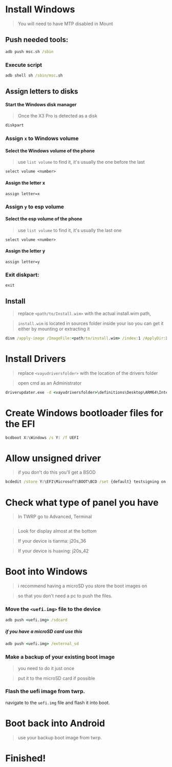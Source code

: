 # Install Windows
> You will need to have MTP disabled in Mount

## Push needed tools:
```cmd
adb push msc.sh /sbin
```

### Execute script

```cmd
adb shell sh /sbin/msc.sh
```

  

## Assign letters to disks
  

#### Start the Windows disk manager

> Once the X3 Pro is detected as a disk

```cmd
diskpart
```


### Assign `x` to Windows volume

#### Select the Windows volume of the phone
> use `list volume` to find it, it's usually the one before the last

```diskpart
select volume <number>
```

#### Assign the letter x
```diskpart
assign letter=x
```

### Assign `y` to esp volume

#### Select the esp volume of the phone
> use `list volume` to find it, it's usually the last one

```diskpart
select volume <number>
```

#### Assign the letter y

```diskpart
assign letter=y
```

### Exit diskpart:
```diskpart
exit
```

  
  

## Install

> replace `<path/to/Install.wim>` with the actual install.wim path,

> `install.wim` is located in sources folder inside your iso
> you can get it either by mounting or extracting it

```cmd
dism /apply-image /ImageFile:<path/to/install.wim> /index:1 /ApplyDir:X:\
```

  
  

# Install Drivers

> replace `<vayudriversfolder>` with the location of the drivers folder

> open cmd as an Administrator

```cmd
driverupdater.exe -d <vayudriversfolder>\definitions\Desktop\ARM64\Internal\vayu.txt -r <vayudriversfolder> -p X:
```

  

# Create Windows bootloader files for the EFI

```cmd
bcdboot X:\Windows /s Y: /f UEFI
```

  
  

# Allow unsigned driver

> if you don't do this you'll get a BSOD

```cmd
bcdedit /store Y:\EFI\Microsoft\BOOT\BCD /set {default} testsigning on
```



# Check what type of panel you have

> In TWRP go to Advanced, Terminal

 ```cat /proc/cmdline
```
> Look for display almost at the bottom

> If your device is tianma: j20s_36 

> If your device is huaxing: j20s_42


# Boot into Windows
> i recommend having a microSD you store the boot images on

> so that you don't need a pc to push the files.

### Move the `<uefi.img>` file to the device

```cmd
adb push <uefi.img> /sdcard
```

##### if you have a microSD card use this

```cmd
adb push <uefi.img> /external_sd
```


### Make a backup of your existing boot image
> you need to do it just once

> put it to the microSD card if possible


### Flash the uefi image from twrp.
navigate to the `uefi.img` file and flash it into boot.

# Boot back into Android
> use your backup boot image from twrp.

# Finished!
